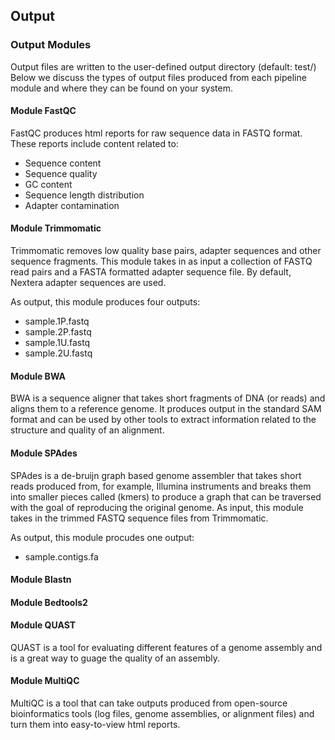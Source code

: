 Output
------

### Output Modules

Output files are written to the user-defined output directory (default: test/) Below we discuss the types of output files produced from each pipeline module and where they can be found on your system.

#### Module FastQC

FastQC produces html reports for raw sequence data in FASTQ format. These reports include content related to:
  - Sequence content
  - Sequence quality
  - GC content
  - Sequence length distribution
  - Adapter contamination
  
    
#### Module Trimmomatic

Trimmomatic removes low quality base pairs, adapter sequences and other sequence fragments. This module takes in as input a collection of FASTQ read pairs and a FASTA formatted adapter sequence file. By default, Nextera adapter sequences are used. 

As output, this module produces four outputs:
  - sample.1P.fastq
  - sample.2P.fastq
  - sample.1U.fastq
  - sample.2U.fastq

#### Module BWA

BWA is a sequence aligner that takes short fragments of DNA (or reads) and aligns them to a reference genome. It produces output in the standard SAM format and can be used by other tools to extract information related to the structure and quality of an alignment.

#### Module SPAdes

SPAdes is a de-bruijn graph based genome assembler that takes short reads produced from, for example, Illumina instruments and breaks them into smaller pieces called (kmers) to produce a graph that can be traversed with the goal of reproducing the original genome. As input, this module takes in the trimmed FASTQ sequence files from Trimmomatic.

As output, this module procudes one output:
  - sample.contigs.fa

#### Module Blastn

#### Module Bedtools2

#### Module QUAST

QUAST is a tool for evaluating different features of a genome assembly and is a great way to guage the quality of an assembly.

#### Module MultiQC

MultiQC is a tool that can take outputs produced from open-source bioinformatics tools (log files, genome assemblies, or alignment files) and turn them into easy-to-view html reports.
